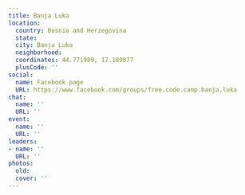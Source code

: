 ```yaml
---
title: Banja Luka
location:
  country: Bosnia and Herzegovina
  state: 
  city: Banja Luka
  neighborhood: 
  coordinates: 44.771989, 17.189877
  plusCode: ''
social:
  name: Facebook page
  URL: https://www.facebook.com/groups/free.code.camp.banja.luka
chat:
  name: ''
  URL: ''
event:
  name: ''
  URL: ''
leaders:
- name: ''
  URL: ''
photos:
  old: 
  cover: ''
---
```

